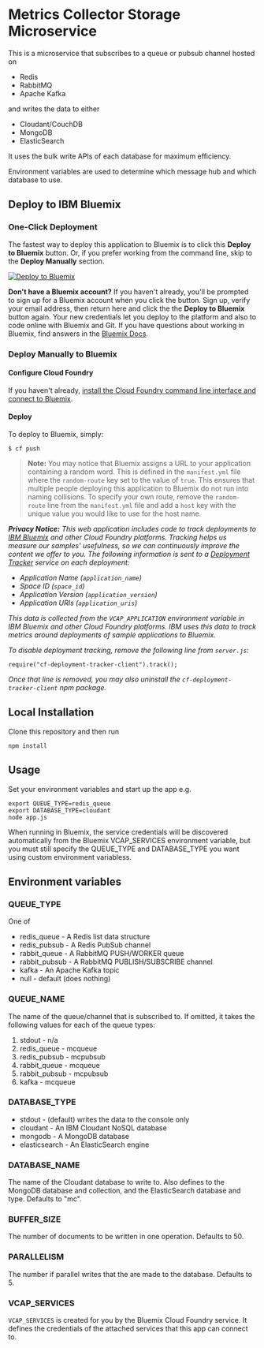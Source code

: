 # Metrics Collector Storage Microservice

This is a microservice that subscribes to a queue or pubsub channel hosted on 

* Redis 
* RabbitMQ
* Apache Kafka 

and writes the data to either

* Cloudant/CouchDB
* MongoDB
* ElasticSearch

It uses the bulk write APIs of each database for maximum efficiency.

Environment variables are used to determine which message hub and which database to use.

## Deploy to IBM Bluemix

### One-Click Deployment

The fastest way to deploy this application to Bluemix is to click this **Deploy to Bluemix** button. Or, if you prefer working from the command line, skip to the **Deploy Manually** section.

[![Deploy to Bluemix](https://bluemix.net/deploy/button_x2.png)](https://bluemix.net/deploy?repository=https://github.com/ibm-cds-labs/metrics-collector-storage-microservice)

**Don't have a Bluemix account?** If you haven't already, you'll be prompted to sign up for a Bluemix account when you click the button.  Sign up, verify your email address, then return here and click the the **Deploy to Bluemix** button again. Your new credentials let you deploy to the platform and also to code online with Bluemix and Git. If you have questions about working in Bluemix, find answers in the [Bluemix Docs](https://www.ng.bluemix.net/docs/).

### Deploy Manually to Bluemix

#### Configure Cloud Foundry

If you haven't already, [install the Cloud Foundry command line interface and connect to Bluemix](https://www.ng.bluemix.net/docs/#starters/install_cli.html).

#### Deploy

To deploy to Bluemix, simply:

    $ cf push

> **Note:** You may notice that Bluemix assigns a URL to your application containing a random word. This is defined in the `manifest.yml` file where the `random-route` key set to the value of `true`. This ensures that multiple people deploying this application to Bluemix do not run into naming collisions. To specify your own route, remove the `random-route` line from the `manifest.yml` file and add a `host` key with the unique value you would like to use for the host name.

_**Privacy Notice:**_ _This web application includes code to track deployments to [IBM Bluemix](https://www.bluemix.net/) and other Cloud Foundry platforms. Tracking helps us measure our samples' usefulness, so we can continuously improve the content we offer to you. The following information is sent to a [Deployment Tracker](https://github.com/cloudant-labs/deployment-tracker) service on each deployment:_

* _Application Name (`application_name`)_
* _Space ID (`space_id`)_
* _Application Version (`application_version`)_
* _Application URIs (`application_uris`)_

_This data is collected from the `VCAP_APPLICATION` environment variable in IBM Bluemix and other Cloud Foundry platforms. IBM uses this data to track metrics around deployments of sample applications to Bluemix._

_To disable deployment tracking, remove the following line from `server.js`:_

```
require("cf-deployment-tracker-client").track();
```

_Once that line is removed, you may also uninstall the `cf-deployment-tracker-client` npm package._

## Local Installation

Clone this repository and then run

```
npm install
```

## Usage

Set your environment variables and start up the app e.g.

```
export QUEUE_TYPE=redis_queue
export DATABASE_TYPE=cloudant
node app.js
```

When running in Bluemix, the service credentials will be discovered automatically from the Bluemix VCAP_SERVICES environment variable, but you must still specify the QUEUE_TYPE and DATABASE_TYPE you want using custom environment variabless.

## Environment variables

### QUEUE_TYPE

One of 

* redis_queue - A Redis list data structure
* redis_pubsub - A Redis PubSub channel
* rabbit_queue - A RabbitMQ PUSH/WORKER queue
* rabbit_pubsub - A RabbitMQ PUBLISH/SUBSCRIBE channel
* kafka - An Apache Kafka topic
* null - default (does nothing)

### QUEUE_NAME

The name of the queue/channel that is subscribed to. If omitted, it takes the following values for each of the queue types:

1. stdout - n/a
2. redis_queue - mcqueue
3. redis_pubsub - mcpubsub
4. rabbit_queue - mcqueue
5. rabbit_pubsub - mcpubsub
6. kafka - mcqueue

### DATABASE_TYPE

* stdout - (default) writes the data to the console only
* cloudant - An IBM Cloudant NoSQL database
* mongodb - A MongoDB database
* elasticsearch - An ElasticSearch engine

### DATABASE_NAME

The name of the Cloudant database to write to. Also defines to the MongoDB database and collection, and the ElasticSearch database and type. Defaults to "mc".

### BUFFER_SIZE

The number of documents to be written in one operation. Defaults to 50.

### PARALLELISM

The number if parallel writes that the are made to the database. Defaults to 5.

### VCAP_SERVICES

`VCAP_SERVICES` is created for you by the Bluemix Cloud Foundry service. It defines the credentials of the attached services that this app can connect to. 



